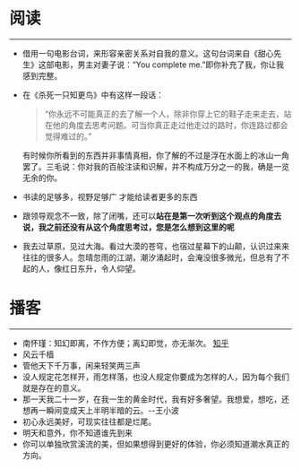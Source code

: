 # 阅读
---
- 借用一句电影台词，来形容亲密关系对自我的意义。这句台词来自《甜心先生》这部电影，男主对妻子说：“You complete me.”即你补充了我，你让我感到完整。
- 在《杀死一只知更鸟》中有这样一段话：
  > “你永远不可能真正的去了解一个人，除非你穿上它的鞋子走来走去，站在他的角度去思考问题。可当你真正走过他走过的路时，你连路过都会觉得难过的。” 

  有时候你所看到的东西并非事情真相，你了解的不过是浮在水面上的冰山一角罢了。三毛说：你对我的百般注读和识解，并不构成万分之一的我，确是一览无余的你。
- 书读的足够多，视野足够广 才能给读者更多的东西
- 跟领导观念不一致，除了闭嘴，还可以**站在是第一次听到这个观点的角度去说，我之前还没有从这个角度思考过，您是怎么想到这里的呢**
- 我去过草原，见过大海。看过大漠的苍穹，也宿过星幕下的山颠，认识过来来往往的很多人。忽晴忽雨的江湖，潮汐涌起时，会淹没很多微光，但总有了不起的人，像红日东升，令人仰望。

# 播客
---
- 南怀瑾：知幻即离，不作方便；离幻即觉，亦无渐次。 [知乎](https://zhuanlan.zhihu.com/p/106949356)
- 风云千樯
- 管他天下千万事，闲来轻笑两三声
- 没人规定花怎样开，雨怎样落，也没人规定你要成为怎样的人，因为每个我们就是存在的意义。
- 那一天我二十一岁，在我一生的黄金时代，我有好多奢望。我想爱，想吃，还想再一瞬间变成天上半明半暗的云。--王小波
- 初心永远美好，可现实往往都是烂尾。
- 明天和意外，你不知道谁先到来
- 你可以单独欣赏溪流的美，但如果想得到更好的体验，你必须知道潮水真正的方向。